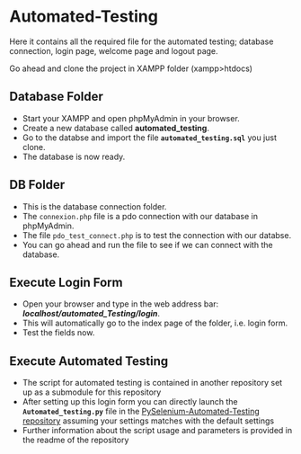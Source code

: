 # Automated-Testing
Here it contains all the required file for the automated testing; database connection, login page, welcome page and logout page.

Go ahead and clone the project in XAMPP folder (xampp>htdocs)

## Database Folder
- Start your XAMPP and open phpMyAdmin in your browser.
- Create a new database called **automated_testing**.
- Go to the databse and import the file **`automated_testing.sql`** you just clone.
- The database is now ready.

## DB Folder
- This is the database connection folder.
- The `connexion.php` file is a pdo connection with our database in phpMyAdmin.
- The file `pdo_test_connect.php` is to test the connection with our databse.
- You can go ahead and run the file to see if we can connect with the database.

## Execute Login Form
-  Open your browser and type in the web address bar: ***localhost/automated_Testing/login***.
-  This will automatically go to the index page of the folder, i.e. login form.
-  Test the fields now.

## Execute Automated Testing
-  The script for automated testing is contained in another repository set up as a submodule for this repository
-  After setting up this login form you can directly launch the **`Automated_testing.py`** file in the [PySelenium-Automated-Testing repository](https://github.com/jnyavo/PySelenium-Automated-Testing) assuming your settings matches with the default settings
-  Further information about the script usage and parameters is provided in the readme of the repository 
